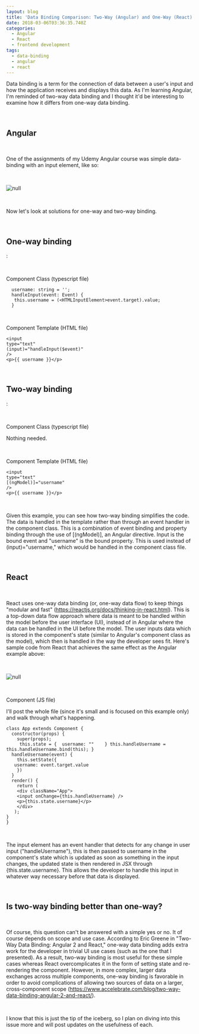```yaml
---
layout: blog
title: 'Data Binding Comparison: Two-Way (Angular) and One-Way (React)'
date: 2018-03-06T03:36:35.740Z
categories:
  - Angular
  - React
  - frontend development
tags:
  - data-binding
  - angular
  - react
---
```

Data binding is a term for the connection of data between a user's input and how the application receives and displays this data. As I'm learning Angular, I'm reminded of two-way data binding and I thought it'd be interesting to examine how it differs from one-way data binding.

&nbsp;

<h2 style="font-weight: bold">Angular</h2>

&nbsp;

One of the assignments of my Udemy Angular course was simple data-binding with an input element, like so:

&nbsp;

![null](/uploads/angular-data-binding.png)

&nbsp;

Now let's look at solutions for one-way and two-way binding.

&nbsp;

<h2 style="font-weight: bold">One-way binding</h2>:

&nbsp;

Component Class (typescript file)

```
  username: string = '';
  handleInput(event: Event) {
   this.username = (<HTMLInputElement>event.target).value;
  }
```

&nbsp;

Component Template (HTML file)

```
<input 
type="text" 
(input)="handleInput($event)"
/>
<p>{{ username }}</p>
```

&nbsp;

<h2 style="font-weight: bold">Two-way binding</h2>:

&nbsp;

Component Class (typescript file)

Nothing needed.

&nbsp;

Component Template (HTML file)

```
<input 
type="text" 
[(ngModel)]="username"
/>
<p>{{ username }}</p>
```

&nbsp;

Given this example, you can see how two-way binding simplifies the code. The data is handled in the template rather than through an event handler in the component class. This is a combination of event binding and property binding through the use of \[(ngModel)], an Angular directive. Input is the bound event and "username" is the bound property. This is used instead of (input)="username," which would be handled in the component class file.

&nbsp;

<h2 style="font-weight: bold">React</h2>

&nbsp;

React uses one-way data binding (or, one-way data flow) to keep things "modular and fast" (https://reactjs.org/docs/thinking-in-react.html). This is a top-down data flow approach where data is meant to be handled within the model before the user interface (UI), instead of in Angular where the data can be handled in the  UI before the model. The user inputs data which is stored in the component's state (similar to Angular's component class as the model), which then is handled in the way the developer sees fit. Here's sample code from React that achieves the same effect as the Angular example above:

&nbsp;

![null](/uploads/react-data-binding.png)

&nbsp;

Component (JS file)

I'll post the whole file (since it's small and is focused on this example only) and walk through what's happening.

```
class App extends Component {
  constructor(props) {
    super(props);
     this.state = {  username: ""    } this.handleUsername =      this.handleUsername.bind(this); }
  handleUsername(event) {
    this.setState({
   username: event.target.value
    })
  }
  render() {
    return (
    <div className="App">
    <input onChange={this.handleUsername} />
    <p>{this.state.username}</p>
    </div>
   );
}
}

```

&nbsp;

The input element has an event handler that detects for any change in user input ("handleUsername"), this is then passed to username in the component's state which is updated as soon as something in the input changes, the updated state is then rendered in JSX through {this.state.username}. This allows the developer to handle this input in whatever way necessary before that data is displayed.

&nbsp;

<h2 style="font-weight: bold">Is two-way binding better than one-way?</h2>

&nbsp;

Of course, this question can't be answered with a simple yes or no. It of course depends on scope and use case. According to Eric Greene in "Two-Way Data Binding: Angular 2 and React," one-way data binding adds extra work for the developer in trivial UI  use cases (such as the one that I presented). As a result, two-way binding is most useful for these simple cases whereas React overcomplicates it in the form of setting state and re-rendering the component. However, in more complex, larger data exchanges across multiple components, one-way binding is favorable in order to avoid complications of allowing two sources of data on a larger, cross-component scope (https://www.accelebrate.com/blog/two-way-data-binding-angular-2-and-react/).

&nbsp;

I know that this is just the tip of the iceberg, so I plan on diving into this issue more and will post updates on the usefulness of each.
